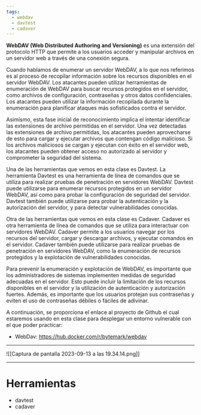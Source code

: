 ```yaml
---
tags:
  - webdav
  - davtest
  - cadaver
---
```

**WebDAV (Web Distributed Authoring and Versioning)** es una extensión del protocolo HTTP que permite a los usuarios acceder y manipular archivos en un servidor web a través de una conexión segura.

Cuando hablamos de enumerar un servidor WebDAV, a lo que nos referimos es al proceso de recopilar información sobre los recursos disponibles en el servidor WebDAV. Los atacantes pueden utilizar herramientas de enumeración de WebDAV para buscar recursos protegidos en el servidor, como archivos de configuración, contraseñas y otros datos confidenciales. Los atacantes pueden utilizar la información recopilada durante la enumeración para planificar ataques más sofisticados contra el servidor.

Asimismo, esta fase inicial de reconocimiento implica el intentar identificar las extensiones de archivo permitidas en el servidor. Una vez detectadas las extensiones de archivo permitidas, los atacantes pueden aprovecharse de esto para cargar y ejecutar archivos que contengan código malicioso. Si los archivos maliciosos se cargan y ejecutan con éxito en el servidor web, los atacantes pueden obtener acceso no autorizado al servidor y comprometer la seguridad del sistema.

Una de las herramientas que vemos en esta clase es Davtest. La herramienta Davtest es una herramienta de línea de comandos que se utiliza para realizar pruebas de penetración en servidores WebDAV. Davtest puede utilizarse para enumerar recursos protegidos en un servidor WebDAV, así como para probar la configuración de seguridad del servidor. Davtest también puede utilizarse para probar la autenticación y la autorización del servidor, y para detectar vulnerabilidades conocidas.

Otra de las herramientas que vemos en esta clase es Cadaver. Cadaver es otra herramienta de línea de comandos que se utiliza para interactuar con servidores WebDAV. Cadaver permite a los usuarios navegar por los recursos del servidor, cargar y descargar archivos, y ejecutar comandos en el servidor. Cadaver también puede utilizarse para realizar pruebas de penetración en servidores WebDAV, como la enumeración de recursos protegidos y la explotación de vulnerabilidades conocidas.

Para prevenir la enumeración y explotación de WebDAV, es importante que los administradores de sistemas implementen medidas de seguridad adecuadas en el servidor. Esto puede incluir la limitación de los recursos disponibles en el servidor y la utilización de autenticación y autorización fuertes. Además, es importante que los usuarios protejan sus contraseñas y eviten el uso de contraseñas débiles o fáciles de adivinar.

A continuación, se proporciona el enlace al proyecto de Github el cual estaremos usando en esta clase para desplegar un entorno vulnerable con el que poder practicar:
- WebDav: https://hub.docker.com/r/bytemark/webdav

----
![[Captura de pantalla 2023-09-13 a las 19.34.14.png]]

-----
# Herramientas
- davtest
- cadaver